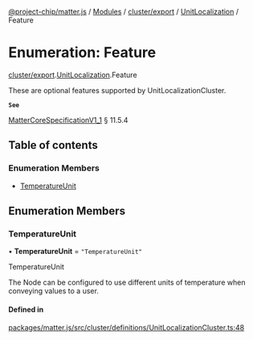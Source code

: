 [@project-chip/matter.js](../README.md) / [Modules](../modules.md) / [cluster/export](../modules/cluster_export.md) / [UnitLocalization](../modules/cluster_export.UnitLocalization.md) / Feature

# Enumeration: Feature

[cluster/export](../modules/cluster_export.md).[UnitLocalization](../modules/cluster_export.UnitLocalization.md).Feature

These are optional features supported by UnitLocalizationCluster.

**`See`**

[MatterCoreSpecificationV1_1](../interfaces/spec_export.MatterCoreSpecificationV1_1.md) § 11.5.4

## Table of contents

### Enumeration Members

- [TemperatureUnit](cluster_export.UnitLocalization.Feature.md#temperatureunit)

## Enumeration Members

### TemperatureUnit

• **TemperatureUnit** = ``"TemperatureUnit"``

TemperatureUnit

The Node can be configured to use different units of temperature when conveying values to a user.

#### Defined in

[packages/matter.js/src/cluster/definitions/UnitLocalizationCluster.ts:48](https://github.com/project-chip/matter.js/blob/e87b236f/packages/matter.js/src/cluster/definitions/UnitLocalizationCluster.ts#L48)
